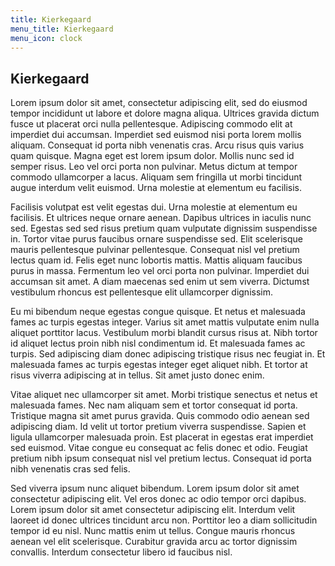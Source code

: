 ```yaml
---
title: Kierkegaard
menu_title: Kierkegaard
menu_icon: clock
---
```


## Kierkegaard

Lorem ipsum dolor sit amet, consectetur adipiscing elit, sed do eiusmod tempor incididunt ut labore et dolore magna aliqua. Ultrices gravida dictum fusce ut placerat orci nulla pellentesque. Adipiscing commodo elit at imperdiet dui accumsan. Imperdiet sed euismod nisi porta lorem mollis aliquam. Consequat id porta nibh venenatis cras. Arcu risus quis varius quam quisque. Magna eget est lorem ipsum dolor. Mollis nunc sed id semper risus. Leo vel orci porta non pulvinar. Metus dictum at tempor commodo ullamcorper a lacus. Aliquam sem fringilla ut morbi tincidunt augue interdum velit euismod. Urna molestie at elementum eu facilisis.

Facilisis volutpat est velit egestas dui. Urna molestie at elementum eu facilisis. Et ultrices neque ornare aenean. Dapibus ultrices in iaculis nunc sed. Egestas sed sed risus pretium quam vulputate dignissim suspendisse in. Tortor vitae purus faucibus ornare suspendisse sed. Elit scelerisque mauris pellentesque pulvinar pellentesque. Consequat nisl vel pretium lectus quam id. Felis eget nunc lobortis mattis. Mattis aliquam faucibus purus in massa. Fermentum leo vel orci porta non pulvinar. Imperdiet dui accumsan sit amet. A diam maecenas sed enim ut sem viverra. Dictumst vestibulum rhoncus est pellentesque elit ullamcorper dignissim.

Eu mi bibendum neque egestas congue quisque. Et netus et malesuada fames ac turpis egestas integer. Varius sit amet mattis vulputate enim nulla aliquet porttitor lacus. Vestibulum morbi blandit cursus risus at. Nibh tortor id aliquet lectus proin nibh nisl condimentum id. Et malesuada fames ac turpis. Sed adipiscing diam donec adipiscing tristique risus nec feugiat in. Et malesuada fames ac turpis egestas integer eget aliquet nibh. Et tortor at risus viverra adipiscing at in tellus. Sit amet justo donec enim.

Vitae aliquet nec ullamcorper sit amet. Morbi tristique senectus et netus et malesuada fames. Nec nam aliquam sem et tortor consequat id porta. Tristique magna sit amet purus gravida. Quis commodo odio aenean sed adipiscing diam. Id velit ut tortor pretium viverra suspendisse. Sapien et ligula ullamcorper malesuada proin. Est placerat in egestas erat imperdiet sed euismod. Vitae congue eu consequat ac felis donec et odio. Feugiat pretium nibh ipsum consequat nisl vel pretium lectus. Consequat id porta nibh venenatis cras sed felis.

Sed viverra ipsum nunc aliquet bibendum. Lorem ipsum dolor sit amet consectetur adipiscing elit. Vel eros donec ac odio tempor orci dapibus. Lorem ipsum dolor sit amet consectetur adipiscing elit. Interdum velit laoreet id donec ultrices tincidunt arcu non. Porttitor leo a diam sollicitudin tempor id eu nisl. Nunc mattis enim ut tellus. Congue mauris rhoncus aenean vel elit scelerisque. Curabitur gravida arcu ac tortor dignissim convallis. Interdum consectetur libero id faucibus nisl.